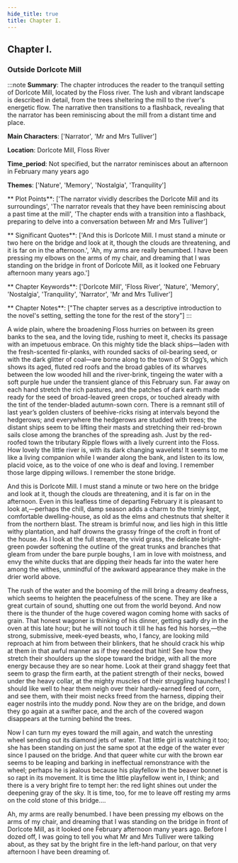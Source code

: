 ```yaml
---
hide_title: true
title: Chapter I.
---
```

## Chapter I.
### Outside Dorlcote Mill 
:::note
**Summary**:
The chapter introduces the reader to the tranquil setting of Dorlcote Mill, located by the Floss river. The lush and vibrant landscape is described in detail, from the trees sheltering the mill to the river's energetic flow. The narrative then transitions to a flashback, revealing that the narrator has been reminiscing about the mill from a distant time and place.

**Main Characters**:
['Narrator', 'Mr and Mrs Tulliver']

**Location**:
Dorlcote Mill, Floss River

**Time_period**:
Not specified, but the narrator reminisces about an afternoon in February many years ago

**Themes**:
['Nature', 'Memory', 'Nostalgia', 'Tranquility']

** Plot Points**:
['The narrator vividly describes the Dorlcote Mill and its surroundings', 'The narrator reveals that they have been reminiscing about a past time at the mill', 'The chapter ends with a transition into a flashback, preparing to delve into a conversation between Mr and Mrs Tulliver']

** Significant Quotes**:
['And this is Dorlcote Mill. I must stand a minute or two here on the bridge and look at it, though the clouds are threatening, and it is far on in the afternoon.', 'Ah, my arms are really benumbed. I have been pressing my elbows on the arms of my chair, and dreaming that I was standing on the bridge in front of Dorlcote Mill, as it looked one February afternoon many years ago.']

** Chapter Keywords**:
['Dorlcote Mill', 'Floss River', 'Nature', 'Memory', 'Nostalgia', 'Tranquility', 'Narrator', 'Mr and Mrs Tulliver']

** Chapter Notes**:
["The chapter serves as a descriptive introduction to the novel's setting, setting the tone for the rest of the story"]
:::


  A wide plain, where the broadening Floss hurries on between its green banks to the sea, and the loving tide, rushing to meet it, checks its passage with an impetuous embrace. On this mighty tide the black ships—laden with the fresh-scented fir-planks, with rounded sacks of oil-bearing seed, or with the dark glitter of coal—are borne along to the town of St Ogg’s, which shows its aged, fluted red roofs and the broad gables of its wharves between the low wooded hill and the river-brink, tingeing the water with a soft purple hue under the transient glance of this February sun. Far away on each hand stretch the rich pastures, and the patches of dark earth made ready for the seed of broad-leaved green crops, or touched already with the tint of the tender-bladed autumn-sown corn. There is a remnant still of last year’s golden clusters of beehive-ricks rising at intervals beyond the hedgerows; and everywhere the hedgerows are studded with trees; the distant ships seem to be lifting their masts and stretching their red-brown sails close among the branches of the spreading ash. Just by the red-roofed town the tributary Ripple flows with a lively current into the Floss. How lovely the little river is, with its dark changing wavelets! It seems to me like a living companion while I wander along the bank, and listen to its low, placid voice, as to the voice of one who is deaf and loving. I remember those large dipping willows. I remember the stone bridge. 

  And this is Dorlcote Mill. I must stand a minute or two here on the bridge and look at it, though the clouds are threatening, and it is far on in the afternoon. Even in this leafless time of departing February it is pleasant to look at,—perhaps the chill, damp season adds a charm to the trimly kept, comfortable dwelling-house, as old as the elms and chestnuts that shelter it from the northern blast. The stream is brimful now, and lies high in this little withy plantation, and half drowns the grassy fringe of the croft in front of the house. As I look at the full stream, the vivid grass, the delicate bright-green powder softening the outline of the great trunks and branches that gleam from under the bare purple boughs, I am in love with moistness, and envy the white ducks that are dipping their heads far into the water here among the withes, unmindful of the awkward appearance they make in the drier world above. 

  The rush of the water and the booming of the mill bring a dreamy deafness, which seems to heighten the peacefulness of the scene. They are like a great curtain of sound, shutting one out from the world beyond. And now there is the thunder of the huge covered wagon coming home with sacks of grain. That honest wagoner is thinking of his dinner, getting sadly dry in the oven at this late hour; but he will not touch it till he has fed his horses,—the strong, submissive, meek-eyed beasts, who, I fancy, are looking mild reproach at him from between their blinkers, that he should crack his whip at them in that awful manner as if they needed that hint! See how they stretch their shoulders up the slope toward the bridge, with all the more energy because they are so near home. Look at their grand shaggy feet that seem to grasp the firm earth, at the patient strength of their necks, bowed under the heavy collar, at the mighty muscles of their struggling haunches! I should like well to hear them neigh over their hardly-earned feed of corn, and see them, with their moist necks freed from the harness, dipping their eager nostrils into the muddy pond. Now they are on the bridge, and down they go again at a swifter pace, and the arch of the covered wagon disappears at the turning behind the trees. 

  Now I can turn my eyes toward the mill again, and watch the unresting wheel sending out its diamond jets of water. That little girl is watching it too; she has been standing on just the same spot at the edge of the water ever since I paused on the bridge. And that queer white cur with the brown ear seems to be leaping and barking in ineffectual remonstrance with the wheel; perhaps he is jealous because his playfellow in the beaver bonnet is so rapt in its movement. It is time the little playfellow went in, I think; and there is a very bright fire to tempt her: the red light shines out under the deepening gray of the sky. It is time, too, for me to leave off resting my arms on the cold stone of this bridge.... 

  Ah, my arms are really benumbed. I have been pressing my elbows on the arms of my chair, and dreaming that I was standing on the bridge in front of Dorlcote Mill, as it looked one February afternoon many years ago. Before I dozed off, I was going to tell you what Mr and Mrs Tulliver were talking about, as they sat by the bright fire in the left-hand parlour, on that very afternoon I have been dreaming of. 

  